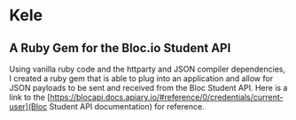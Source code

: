 # Kele
## A Ruby Gem for the Bloc.io Student API

Using vanilla ruby code and the httparty and JSON compiler dependencies, I created a ruby gem that is able to plug into an application and allow for JSON payloads to be sent and received from the Bloc Student API. Here is a link to the [https://blocapi.docs.apiary.io/#reference/0/credentials/current-user](Bloc Student API documentation) for reference. 